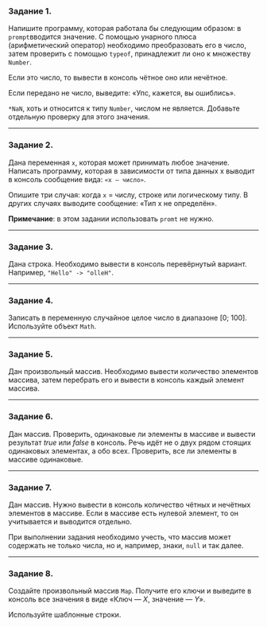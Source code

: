 ### Задание 1.

Напишите программу, которая работала бы следующим образом: в ```prompt```вводится значение. С помощью унарного плюса (арифметический оператор) необходимо преобразовать его в число, затем проверить с помощью ```typeof```, принадлежит ли оно к множеству ```Number```.

Если это число, то вывести в консоль чётное оно или нечётное.

Если передано не число, выведите: «Упс, кажется, вы ошиблись».

```*NaN```, хоть и относится к типу ```Number```, числом не является. Добавьте отдельную проверку для этого значения.

---

### Задание 2.

Дана переменная ```x```, которая может принимать любое значение. Написать программу, которая в зависимости от типа данных x выводит в консоль сообщение вида: ```«x — число»```.

Опишите три случая: когда ```х``` = числу, строке или логическому типу. В других случаях выводите сообщение: «Тип x не определён».

__Примечание__: в этом задании использовать ```promt``` не нужно.

---

### Задание 3.

Дана строка. Необходимо вывести в консоль перевёрнутый вариант. Например, ```"Hello" -> "olleH"```.

---

### Задание 4.

Записать в переменную случайное целое число в диапазоне [0; 100]. Используйте объект ```Math```.

---

### Задание 5.

Дан произвольный массив. Необходимо вывести количество элементов массива, затем перебрать его и вывести в консоль каждый элемент массива.

---

### Задание 6.

Дан массив. Проверить, одинаковые ли элементы в массиве и вывести результат _true_ или _false_ в консоль. Речь идёт не о двух рядом стоящих одинаковых элементах, а обо всех. Проверить, все ли элементы в массиве одинаковые.

---

### Задание 7.

Дан массив. Нужно вывести в консоль количество чётных и нечётных элементов в массиве. Если в массиве есть нулевой элемент, то он учитывается и выводится отдельно. 

При выполнении задания необходимо учесть, что массив может содержать не только числа, но и, например, знаки, ```null``` и так далее.

---

### Задание 8.

Создайте произвольный массив ```Map```. Получите его ключи и выведите в консоль все значения в виде «Ключ — _Х_, значение — _Y_».

Используйте шаблонные строки.